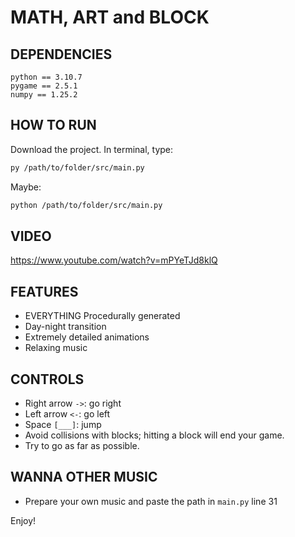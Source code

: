 # MATH, ART and BLOCK

## DEPENDENCIES
    python == 3.10.7
    pygame == 2.5.1
    numpy == 1.25.2

## HOW TO RUN
Download the project. In terminal, type:
```bash
py /path/to/folder/src/main.py
```
Maybe:
```bash
python /path/to/folder/src/main.py
```

## VIDEO
https://www.youtube.com/watch?v=mPYeTJd8klQ

## FEATURES
* EVERYTHING Procedurally generated
* Day-night transition
* Extremely detailed animations
* Relaxing music

## CONTROLS
* Right arrow `->`: go right
* Left arrow `<-`: go left
* Space `[___]`: jump
* Avoid collisions with blocks; hitting a block will end your game.
* Try to go as far as possible.

## WANNA OTHER MUSIC
* Prepare your own music and paste the path in `main.py` line 31

Enjoy!
